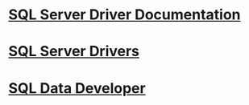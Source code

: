 # [SQL Server Driver Documentation](sql-server-driver-documentation.md)
# [SQL Server Drivers](sql-server-drivers.md)
# [SQL Data Developer](sql-data-developer.md)

